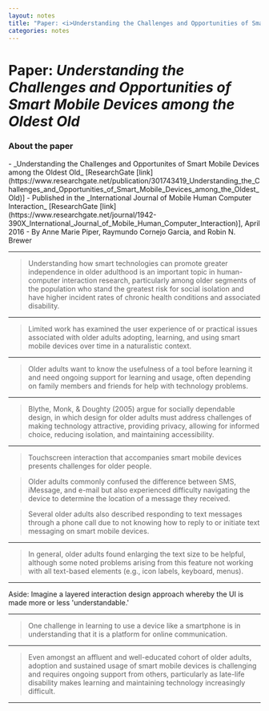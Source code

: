 ```yaml
---
layout: notes
title: "Paper: <i>Understanding the Challenges and Opportunities of Smart Mobile Devices among the Oldest Old</i>"
categories: notes
---
```


# Paper: _Understanding the Challenges and Opportunities of Smart Mobile Devices among the Oldest Old_

### About the paper
<p delete-line/>
- _Understanding the Challenges and Opportunites of Smart Mobile Devices among the Oldest Old_ [ResearchGate [link](https://www.researchgate.net/publication/301743419_Understanding_the_Challenges_and_Opportunities_of_Smart_Mobile_Devices_among_the_Oldest_Old)]
- Published in the _International Journal of Mobile Human Computer Interaction_ [ResearchGate [link](https://www.researchgate.net/journal/1942-390X_International_Journal_of_Mobile_Human_Computer_Interaction)], April 2016
- By Anne Marie Piper, Raymundo Cornejo Garcia, and Robin N. Brewer

* * *

> Understanding how smart technologies can promote greater independence in older adulthood is an important topic in human-computer interaction research, particularly among older segments of the population who stand the greatest risk for social isolation and have higher incident rates of chronic health conditions and associated disability.

* * *

> Limited work has examined the user experience of or practical issues associated with older adults adopting, learning, and using smart mobile devices over time in a naturalistic context.

* * *

> Older adults want to know the usefulness of a tool before learning it and need ongoing support for learning and usage, often depending on family members and friends for help with technology problems.

* * *

> Blythe, Monk, & Doughty (2005) argue for socially dependable design, in which design for older adults must address challenges of making technology attractive, providing privacy, allowing for informed choice, reducing isolation, and maintaining accessibility.

* * *

> Touchscreen interaction that accompanies smart mobile devices presents challenges for older people.

> Older adults commonly confused the difference between SMS, iMessage, and e-mail but also experienced difficulty navigating the device to determine the location of a message they received.

> Several older adults also described responding to text messages through a phone call due to not knowing how to reply to or initiate text messaging on smart mobile devices.

* * *

> In general, older adults found enlarging the text size to be helpful, although some noted problems arising from this feature not working with all text-based elements (e.g., icon labels, keyboard, menus).

* * *

Aside: Imagine a layered interaction design approach whereby the UI is made more or less 'understandable.'

* * *

> One challenge in learning to use a device like a smartphone is in understanding that it is a platform for online communication.

* * *

> Even amongst an affluent and well-educated cohort of older adults, adoption and sustained usage of smart mobile devices is challenging and requires ongoing support from others, particularly as late-life disability makes learning and maintaining technology increasingly difficult.

<hr asterism>
